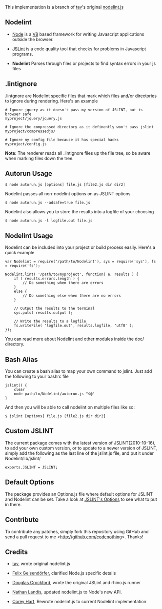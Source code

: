 This implementation is a branch of [tav]'s original [nodelint.js]

Nodelint
--------

- [Node] is a [V8] based framework for writing Javascript applications outside the browser.

- [JSLint] is a code quality tool that checks for problems in Javascript programs.

- **Nodelint** Parses through files or projects to find syntax errors in your js files



.lintignore
-----------

.lintgnore are Nodelint specific files that mark which files and/or directories to ignore during rendering. Here's an example

	# Ignore jquery as it doesn't pass my version of JSLINT, but is browser safe
	myproject/jquery/jquery.js

	# Ignore the compressed directory as it definently won't pass jslint
	myproject/compressedjs/

	# Ignore my config file because it has special hacks
	myproject/config.js

**Note:** The renderer reads all .lintignore files up the file tree, so be aware when marking files down the tree.



Autorun Usage
-------------

	$ node autorun.js [options] file.js [file2.js dir dir2]

Nodelint passes all non-nodelint options on as JSLINT options

	$ node autorun.js --adsafe=true file.js

Nodelint also allows you to store the results into a logfile of your choosing

	$ node autorun.js -l logfile.out file.js



Nodelint Usage
--------------

Nodelint can be included into your project or build process easily. Here's a quick example

	var Nodelint = require('/path/to/Nodelint'), sys = require('sys'), fs = require('fs');

	Nodelint.lint( '/path/to/myproject', function( e, results ) {
		if ( results.errors.length ) {
			// Do something when there are errors
		}
		else {
			// Do something else when there are no errors
		}

		// Output the results to the terminal
		sys.puts( results.output );

		// Write the results to a logfile
		fs.writeFile( 'logfile.out', results.logfile, 'utf8' );
	});

You can read more about Nodelint and other modules inside the doc/ directory.



Bash Alias
----------

You can create a bash alias to map your own command to jslint. Just add the following to your bashrc file
	
	jslint() {
		clear
		node path/to/Nodelint/autorun.js "$@"
	}

And then you will be able to call nodelint on multiple files like so:

	$ jslint [options] file.js [file2.js dir dir2]




Custom JSLINT
-------------

The current package comes with the latest version of JSLINT(2010-10-16), to add your own custom version,
or to update to a newer version of JSLINT, simply add the following as the last line of the jslint.js file,
and put it under Nodelint/lib/jslint/

	exports.JSLINT = JSLINT;




Default Options
---------------

The package provides an Options.js file where default options for JSLINT and Nodelint can be set.
Take a look at [JSLINT's Options] to see what to put in there.



Contribute
----------

To contribute any patches, simply fork this repository using GitHub and send a pull request to me <<http://github.com/codenothing>>. Thanks!



Credits
-------

- [tav], wrote original nodelint.js

- [Felix Geisendörfer][felixge], clarified Node.js specific details

- [Douglas Crockford], wrote the original JSLint and rhino.js runner

- [Nathan Landis][my8bird], updated nodelint.js to Node's new API.

- [Corey Hart], Rewrote nodelint.js to current Nodelint implementation



[Node]: http://nodejs.org/
[V8]: http://code.google.com/p/v8/
[JSLint]: http://www.jslint.com/lint.html

[JSLINT's Options]: http://www.jslint.com/lint.html#options

[tav]: http://tav.espians.com
[felixge]: http://debuggable.com
[Douglas Crockford]: http://www.crockford.com
[my8bird]: http://github.com/my8bird
[Corey Hart]: http://www.codenothing.com
[nodelint.js]: http://github.com/tav/nodelint.js
